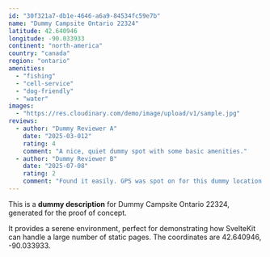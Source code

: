 ```yaml
---
id: "30f321a7-db1e-4646-a6a9-84534fc59e7b"
name: "Dummy Campsite Ontario 22324"
latitude: 42.640946
longitude: -90.033933
continent: "north-america"
country: "canada"
region: "ontario"
amenities:
  - "fishing"
  - "cell-service"
  - "dog-friendly"
  - "water"
images:
  - "https://res.cloudinary.com/demo/image/upload/v1/sample.jpg"
reviews:
  - author: "Dummy Reviewer A"
    date: "2025-03-012"
    rating: 4
    comment: "A nice, quiet dummy spot with some basic amenities."
  - author: "Dummy Reviewer B"
    date: "2025-07-08"
    rating: 2
    comment: "Found it easily. GPS was spot on for this dummy location."
---
```


This is a **dummy description** for Dummy Campsite Ontario 22324, generated for the proof of concept.

It provides a serene environment, perfect for demonstrating how SvelteKit can handle a large number of static pages. The coordinates are 42.640946, -90.033933.
